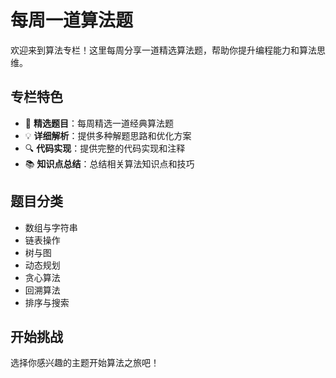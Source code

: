 # 每周一道算法题

欢迎来到算法专栏！这里每周分享一道精选算法题，帮助你提升编程能力和算法思维。

## 专栏特色

- 🎯 **精选题目**：每周精选一道经典算法题
- 💡 **详细解析**：提供多种解题思路和优化方案
- 🔍 **代码实现**：提供完整的代码实现和注释
- 📚 **知识点总结**：总结相关算法知识点和技巧

## 题目分类

- 数组与字符串
- 链表操作
- 树与图
- 动态规划
- 贪心算法
- 回溯算法
- 排序与搜索

## 开始挑战

选择你感兴趣的主题开始算法之旅吧！
